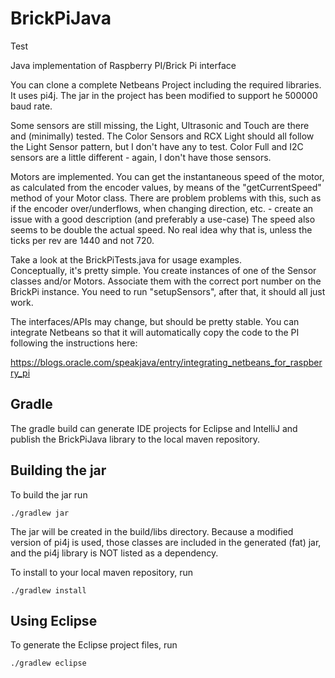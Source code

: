 BrickPiJava
===========

Test

Java implementation of Raspberry PI/Brick Pi interface


You can clone a complete Netbeans Project including the required libraries.  It uses pi4j.  The jar in the project has been modified to support he 500000 baud rate.

Some sensors are still missing, the Light, Ultrasonic and Touch are there and (minimally) tested.  The Color Sensors and RCX Light should all follow the Light Sensor pattern, but I don't have any to test. Color Full and I2C sensors are a little different - again, I don't have those sensors.

Motors are implemented.  You can get the instantaneous speed of the motor, as calculated from the encoder values, by means of the "getCurrentSpeed" method of your Motor class.  There are problem problems with this, such as if the encoder over/underflows, when changing direction, etc. - create an issue with a good description (and preferably a use-case)  The speed also seems to be double the actual speed.  No real idea why that is, unless the ticks per rev are 1440 and not 720.	

Take a look at the BrickPiTests.java for usage examples.  
Conceptually, it's pretty simple.  You create instances of one of the Sensor classes and/or Motors.  Associate them with the correct port number on the BrickPi instance.  You need to run "setupSensors", after that, it should all just work. 

The interfaces/APIs may change, but should be pretty stable.
You can integrate Netbeans so that it will automatically copy the code to the PI following the instructions here:

https://blogs.oracle.com/speakjava/entry/integrating_netbeans_for_raspberry_pi
 
Gradle
------

The gradle build can generate IDE projects for Eclipse and IntelliJ and publish the BrickPiJava
library to the local maven repository.  

Building the jar
--------

To build the jar run

    ./gradlew jar
    
The jar will be created in the build/libs directory.  Because a modified version of pi4j is used, those classes are included in the generated (fat) jar, and the pi4j library is NOT listed as a 
dependency.

To install to your local maven repository, run

    ./gradlew install
    
Using Eclipse
----------

To generate the Eclipse project files, run

    ./gradlew eclipse 

